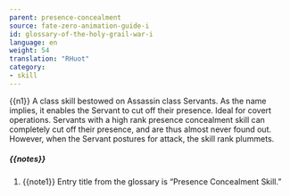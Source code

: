```yaml
---
parent: presence-concealment
source: fate-zero-animation-guide-i
id: glossary-of-the-holy-grail-war-i
language: en
weight: 54
translation: "RHuot"
category:
- skill
---
```


{{n1}}
A class skill bestowed on Assassin class Servants. As the name implies, it enables the Servant to cut off their presence. Ideal for covert operations. Servants with a high rank presence concealment skill can completely cut off their presence, and are thus almost never found out. However, when the Servant postures for attack, the skill rank plummets.

##### {{notes}}

1. {{note1}} Entry title from the glossary is “Presence Concealment Skill.”
